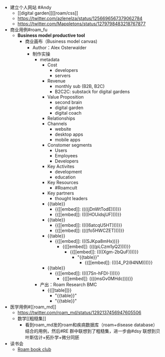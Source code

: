- 建立个人网站 #Andy
    - [[digital garden]][[roam/css]]
    - https://twitter.com/azlenelza/status/1256696567379062784
    - https://twitter.com/Mappletons/status/1279798483218767877
- 商业用例#roam_fu
    - **Business model productive tool**
        - 商业画布（Business model canvas)
            - Author：Alex Osterwalder
            - 制作实操
                - metadata
                    - Cost
                        - developers
                        - servers
                    - Revenue
                        - monthly sub (B2B, B2C)
                        - B2C2C: substack for digital gardens
                    - Value Proposition
                        - second brain
                        - digital garden
                        - digital coach
                    - Relationships
                    - Channels
                        - website
                        - desktop apps
                        - mobile apps
                    - Constomer segments
                        - Users
                        - Employees
                        - Developers
                    - Key Activites
                        - development
                        - education
                    - Key Resources
                        - #Roamcult
                    - Key partners
                        - thought leaders
                    - {{table}}
                        - {{[[embed]]: ((((jDnWtTodE))))}}
                        - {{[[embed]]: ((((HOUidsjUF))))}}
                    - {{table}}
                        - {{[[embed]]: ((((6atcqU5HT))))}}
                        - {{[[embed]]: ((((fo5HWCZET))))}}
                    - {{table}}
                        - {{[[embed]]: (((SJKpa8mHx))}}
                            - {{[[embed]]: ((((pLCzm1yQ2))))}}
                                - {{[[embed]]: ((((Xgm-2bQuF))))}}
                                    - "{{table}}"
                                        - {{[[embed]]: ((((4_P2i94NM))))}}
                    - {{table}}
                        - {{[[embed]]: ((((7Sn-hFDI-))))}}
                            - {{[[embed]]: ((((msGv0MHdc))))}}
                - 产出：Roam Research BMC
                    - {{[[table]]}}
                        - "{{table}}"
                        - "{{table}}"
- 医学用例#[[roam_md]]
    - https://twitter.com/roam_md/status/1292137456947605506
    - 数学[[粗糙集]]
        - 看到roam_md发的roam和疾病数据库（roam+disease database）结合的用例，然后#RE 群中联想到了粗糙集，进一步由#dsy 联想到贝叶斯估计+拓扑学+微分同胚
- 读书会
    - [Roam book club](https://roamresearch.com/#/app/roam-book-club/page/D-igrPZnN)
